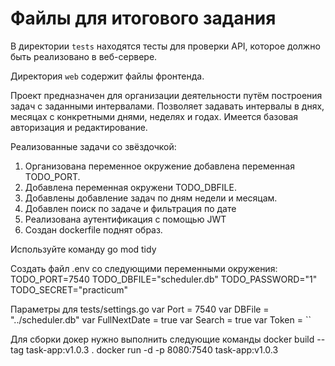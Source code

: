 # Файлы для итогового задания

В директории `tests` находятся тесты для проверки API, которое должно быть реализовано в веб-сервере.

Директория `web` содержит файлы фронтенда.

Проект предназначен для организации деятельности путём построения задач с заданными интервалами.
Позволяет задавать интервалы в днях, месяцах с конкретными днями, неделях и годах.
Имеется базовая авторизация и редактирование.

Реализованные задачи со звёздочкой:
1. Организована переменное окружение добавлена переменная TODO_PORT.
2. Добавлена переменная окружени TODO_DBFILE.
3. Добавлены добавление задач по дням недели и месяцам.
4. Добавлен поиск по задаче и фильтрация по дате
5. Реализована аутентификация с помощью JWT
6. Создан dockerfile поднят образ.

Используйте команду go mod tidy

Создать файл .env со следующими переменными окружения:
TODO_PORT=7540
TODO_DBFILE="scheduler.db"
TODO_PASSWORD="1"
TODO_SECRET="practicum"

Параметры для tests/settings.go
var Port = 7540
var DBFile = "../scheduler.db"
var FullNextDate = true
var Search = true
var Token = ``

Для сборки докер нужно выполнить следующие команды
docker build --tag task-app:v1.0.3 .
docker run -d -p 8080:7540  task-app:v1.0.3